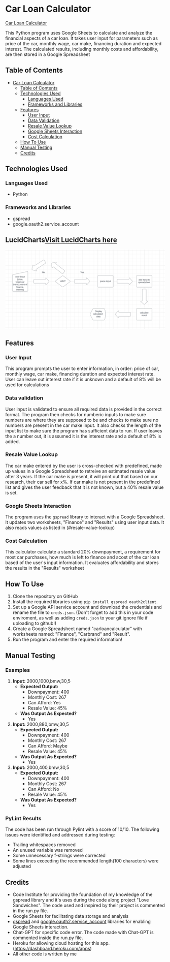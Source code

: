 # Car Loan Calculator

[Car Loan Calculator](https://carloancalculator-029042eff7cd.herokuapp.com/)

This Python program uses Google Sheets to calculate and analyze the financial aspects of
a car loan. It takes user input for parameters such as price of the car, monthly wage,
car make, financing duration and expected interest. 
The calculated results, including monthly costs and affordability, are then stored in a Google Spreadsheet

## Table of Contents

- [Car Loan Calculator](#car-loan-calculator)
    - [Table of Contents](#table-of-contents)
    - [Technologies Used](#technologies-used)
        - [Languages Used](#languages-used)
        - [Frameworks and Libraries](#frameworks-and-libraries)
    - [Features](#features)
        - [User Input](#user-input)
        - [Data Validation](#data-validation)
        - [Resale Value Lookup](#resale-value-lookup)
        - [Google Sheets Interaction](#google-sheets-interaction)
        - [Cost Calculation](#cost-calculation)
    - [How To Use](#how-to-use)
    - [Manual Testing](#manual-testing)
    - [Credits](#credits)

## Technologies Used

### Languages Used

- Python

### Frameworks and Libraries

- gspread
- google.oauth2.service_account

## LucidCharts[Visit LucidCharts here](https://lucid.co/)

![Image of a logic chart made with LucidCharts](./assets/images/chart.png)

## Features

### User Input

This program prompts the user to enter information, in order: price of car, monthly wage, car make, financing duration and expected interest rate.
User can leave out interest rate if it is unknown and a default of 8% will be used for calculations

### Data validation

User input is validated to ensure all required data is provided in the correct format. The program then checks for numberic inputs to make sure numbers are where
they are supposed to be and checks to make sure no numbers are present in the car make input. It also checks the length of the input list to make sure the 
program has sufficient data to run. If user leaves the a number out, it is assumed it is the interest rate and a default of 8% is added.

### Resale Value Lookup

The car make entered by the user is cross-checked with predefined, made up values in a Google Spreadsheet to retreive an estimated resale value after 3 years.
If the car make is present, it will print out that based on our research, their car sell for x%.
If car make is not present in the predefined list and gives the user feedback that it is not known, but a 40% resale value is set. 

### Google Sheets Interaction

The program uses the `gspread` library to interact with a Google Spreadsheet. It updates two worksheets, "Finance" and "Results" using
user input data. It also reads values as listed in (#resale-value-lookup)

### Cost Calculation

This calculator calculate a standard 20% downpayment, a requirement for most car purchases, how much is left to finance and acost of the car loan
based of the user's input information. It evaluates affordability and stores the results in the "Results" worksheet

## How To Use

1. Clone the repository on GitHub
2. Install the required libraries using `pip install gspread oauth2client`.
3. Set up a Google API service account and download the credentials and rename the file to `creds.json`.
    (Don't forget to add this in your code enviroment, as well as adding `creds.json` to your git.ignore file if uploading to github!)
4. Create a Google Spreadsheet named "carloancalculator" with worksheets named: "Finance", "Carbrand" and "Result".
5. Run the program and enter the required information!

## Manual Testing

### Examples

1. **Input:** 2000,1000,bmw,30,5
    - **Expected Output:**
        - Downpayment: 400
        - Monthly Cost: 267
        - Can Afford: Yes
        - Resale Value: 45%
    - **Was Output As Expected?**
        - Yes
2. **Input:** 2000,880,bmw,30,5
    - **Expected Output:**
        - Downpayment: 400
        - Monthly Cost: 267
        - Can Afford: Maybe
        - Resale Value: 45%
    - **Was Output As Expected?**
        - Yes
3. **Input:** 2000,400,bmw,30,5
    - **Expected Output:**
        - Downpayment: 400
        - Monthly Cost: 267
        - Can Afford: No
        - Resale Value: 45%
    - **Was Output As Expected?**
        - Yes

### PyLint Results

The code has been run through Pylint with a score of 10/10. The following issues were
identified and addressed during testing:

- Trailing whitespaces removed
- An unused variable was removed
- Some unnecessary f-strings were corrected
- Some lines exceeding the recommended length(100 characters) were adjusted

## Credits

- Code Institute for providing the foundation of my knowledge of the gspread library and it's uses 
    during the code along project "Love Sandwiches". The code used and inspired by their project is commented in the run.py file.
- Google Sheets for facilitating data storage and analysis
- [gspread](https://gspread.readthedocs.io) and [google.oauth2.service_account](https://google-auth.readthedocs.io) 
    libraries for enabling Google Sheets interaction.
- Chat-GPT for specific code error. The code made with Chat-GPT is commented inside the run.py file. 
- Heroku for allowing cloud hosting for this app. (https://dashboard.heroku.com/apps)
- All other code is written by me 